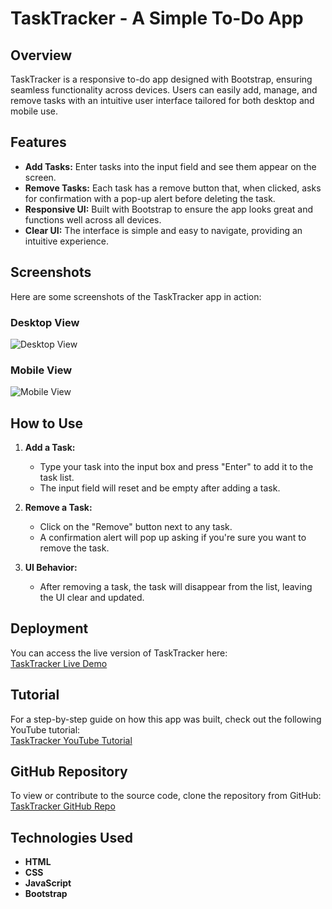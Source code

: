# TaskTracker - A Simple To-Do App

## Overview

TaskTracker is a responsive to-do app designed with Bootstrap, ensuring seamless functionality across devices. Users can easily add, manage, and remove tasks with an intuitive user interface tailored for both desktop and mobile use.

## Features

- **Add Tasks:** Enter tasks into the input field and see them appear on the screen.
- **Remove Tasks:** Each task has a remove button that, when clicked, asks for confirmation with a pop-up alert before deleting the task.
- **Responsive UI:** Built with Bootstrap to ensure the app looks great and functions well across all devices.
- **Clear UI:** The interface is simple and easy to navigate, providing an intuitive experience.

## Screenshots

Here are some screenshots of the TaskTracker app in action:

### Desktop View
![Desktop View](https://github.com/user-attachments/assets/c382b157-c1c2-490b-a754-43eb54f9a142)

### Mobile View
![Mobile View](https://github.com/user-attachments/assets/acf04d55-775c-474c-8ec5-5270fedebc70)

## How to Use

1. **Add a Task:** 
   - Type your task into the input box and press "Enter" to add it to the task list.
   - The input field will reset and be empty after adding a task.
  
2. **Remove a Task:** 
   - Click on the "Remove" button next to any task.
   - A confirmation alert will pop up asking if you're sure you want to remove the task.

3. **UI Behavior:** 
   - After removing a task, the task will disappear from the list, leaving the UI clear and updated.

## Deployment

You can access the live version of TaskTracker here:  
[TaskTracker Live Demo](https://zayanmustafa.github.io/TaskTracker/)

## Tutorial

For a step-by-step guide on how this app was built, check out the following YouTube tutorial:  
[TaskTracker YouTube Tutorial](https://youtu.be/hRBmr_Xv-PY)

## GitHub Repository

To view or contribute to the source code, clone the repository from GitHub:  
[TaskTracker GitHub Repo](https://github.com/ZayanMustafa/TaskTracker)

## Technologies Used

- **HTML**
- **CSS**
- **JavaScript**
- **Bootstrap**
